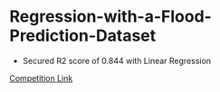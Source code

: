 # Regression-with-a-Flood-Prediction-Dataset

- Secured R2 score of 0.844 with Linear Regression

[Competition Link](https://www.kaggle.com/competitions/playground-series-s4e5)
